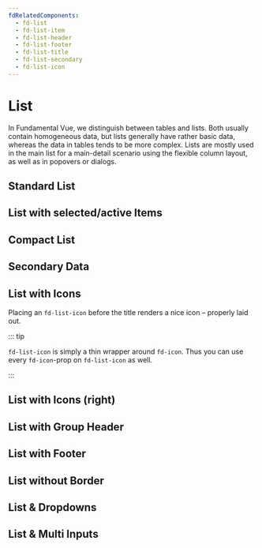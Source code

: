```yaml
---
fdRelatedComponents:
  - fd-list
  - fd-list-item
  - fd-list-header
  - fd-list-footer
  - fd-list-title
  - fd-list-secondary
  - fd-list-icon
---
```


# List
In Fundamental Vue, we distinguish between tables and lists. Both usually contain homogeneous data, but lists generally have rather basic data, whereas the data in tables tends to be more complex. Lists are mostly used in the main list for a main-detail scenario using the flexible column layout, as well as in popovers or dialogs.

## Standard List

<d-example name="standard">
</d-example>

## List with selected/active Items

<d-example name="active-selected">
</d-example>

## Compact List

<d-example name="compact">
</d-example>

## Secondary Data

<d-example name="secondary">
</d-example>

## List with Icons

Placing an `fd-list-icon` before the title renders a nice icon – properly laid out.

::: tip

`fd-list-icon` is simply a thin wrapper around `fd-icon`. Thus you can use every `fd-icon`-prop on `fd-list-icon` as well.

:::

<d-example name="icons">
</d-example>

## List with Icons (right)

<d-example name="icons-right">
</d-example>

## List with Group Header

<d-example name="header">
</d-example>

## List with Footer

<d-example name="footer">
</d-example>

## List without Border

<d-example name="borderless">
</d-example>

## List & Dropdowns

<d-example name="dropdown">
</d-example>

## List & Multi Inputs

<d-example name="multi-input">
</d-example>
